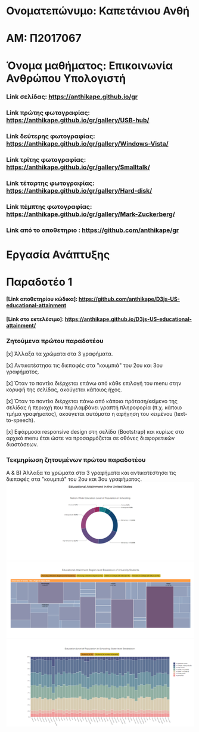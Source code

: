 # Ονοματεπώνυμο: Καπετάνιου Ανθή

# ΑΜ: Π2017067

# Όνομα μαθήματος: Επικοινωνία Ανθρώπου Υπολογιστή

### Link σελίδας: https://anthikape.github.io/gr

### Link πρώτης φωτογραφίας: https://anthikape.github.io/gr/gallery/USB-hub/

### Link δεύτερης φωτογραφίας: https://anthikape.github.io/gr/gallery/Windows-Vista/

### Link τρίτης φωτογραφίας: https://anthikape.github.io/gr/gallery/Smalltalk/

### Link τέταρτης φωτογραφίας: https://anthikape.github.io/gr/gallery/Hard-disk/

### Link πέμπτης φωτογραφίας: https://anthikape.github.io/gr/gallery/Mark-Zuckerberg/

### Link από το  αποθετηριο : https://github.com/anthikape/gr


# Εργασία Ανάπτυξης 

# Παραδοτέο 1 

#### [Link αποθετηρίου κώδικα]: https://github.com/anthikape/D3js-US-educational-attainment
#### [Link στο εκτελέσιμο]: https://anthikape.github.io/D3js-US-educational-attainment/

###  Zητούμενα πρώτου παραδοτέου

[x] Άλλαξα τα χρώματα στα 3 γραφήματα.

[x] Αντικατέστησα τις διεπαφές στα "κουμπιά" του 2ου και 3ου γραφήματος.

[x] Όταν το ποντίκι διέρχεται επάνω από κάθε επιλογή του menu στην κορυφή της σελίδας, ακούγεται κάποιος ήχος.

[x] Όταν το ποντίκι διέρχεται πάνω από κάποια πρόταση/κείμενο της σελίδας ή περιοχή που περιλαμβάνει γραπτή πληροφορία (π.χ. κάποιο τμήμα     γραφήματος), ακούγεται αυτόματα η αφήγηση του κειμένου (text-to-speech).

[x] Εφάρμοσα responsive design στη σελίδα (Bootstrap) και κυρίως στο αρχικό menu έτσι ώστε να προσαρμόζεται σε οθόνες διαφορετικών διαστάσεων.

### Τεκμηρίωση ζητουμένων πρώτου παραδοτέου

Α & B) Άλλαξα τα χρώματα στα 3 γραφήματα και αντικατέστησα τις διεπαφές στα "κουμπιά" του 2ου και 3ου γραφήματος.
![Screenshot](image1.png)
![Screenshot](image2.png)
![Screenshot](image3.png)

